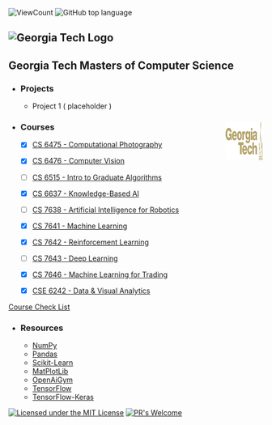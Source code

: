 ![ViewCount](https://views.whatilearened.today/views/github/Jadams29/Georgia-Tech.svg?cache=remove)
![GitHub top language](https://img.shields.io/github/languages/top/Jadams29/Georgia-Tech?style=flat)

![Georgia Tech Logo](./gt-logo.png)
------

## Georgia Tech Masters of Computer Science

- ### Projects

  - Project 1 ( placeholder )

- ### Courses <img align="right" width="75" height="75" src="https://raw.githubusercontent.com/Jadams29/Georgia-Tech/master/gt-logo.png">

  - [x] [CS 6475 - Computational Photography](https://github.com/Jadams29/Georgia-Tech/tree/master/CS%206475%20-%20Computational%20Photography)
  - [x] [CS 6476 - Computer Vision](https://github.com/Jadams29/Georgia-Tech/tree/master/CS%206476%20-%20Computer%20Vision)
  - [ ] [CS 6515 - Intro to Graduate Algorithms](https://github.com/Jadams29/Georgia-Tech/tree/master/CS%206515%20-%20Intro%20to%20Graduate%20Algorithms)
  - [x] [CS 6637 - Knowledge-Based AI](https://github.com/Jadams29/Georgia-Tech/tree/master/CS%207637%20-%20Knowledge-Based%20AI)
  - [ ] [CS 7638 - Artificial Intelligence for Robotics](https://github.com/Jadams29/Georgia-Tech/tree/master/CS%207638%20-%20Artificial%20Intelligence%20for%20Robotics)
  - [x] [CS 7641 - Machine Learning](https://github.com/Jadams29/Georgia-Tech/tree/master/CS%207641%20-%20Machine%20Learning)
  - [x] [CS 7642 - Reinforcement Learning](https://github.com/Jadams29/Georgia-Tech/tree/master/CS%207642%20-%20Reinforcement%20Learning)
  - [ ] [CS 7643 - Deep Learning](https://github.com/Jadams29/Georgia-Tech/tree/master/CS%207643%20-%20Deep%20Learning)
  - [x] [CS 7646 - Machine Learning for Trading](https://github.com/Jadams29/Georgia-Tech/tree/master/CS%207646%20-%20Machine%20Learning%20for%20Trading)
  - [x] [CSE 6242 - Data & Visual Analytics](https://github.com/Jadams29/Georgia-Tech/tree/master/CSE%206242%20-%20Data%20%26%20Visual%20Analytics)




[Course Check List](./CourseCheckList.md)

- ### Resources

  - [NumPy](https://numpy.org/doc/stable/reference/index.html)
  - [Pandas](https://pandas.pydata.org/docs/reference/index.html#api)
  - [Scikit-Learn](https://scikit-learn.org/stable/modules/classes.html)
  - [MatPlotLib](https://matplotlib.org/stable/api/index.html)
  - [OpenAiGym](https://gym.openai.com/)
  - [TensorFlow](https://www.tensorflow.org/api_docs/python/tf)
  - [TensorFlow-Keras](https://www.tensorflow.org/api_docs/python/tf/keras)

  

[![Licensed under the MIT License](https://img.shields.io/badge/License-MIT-blue.svg)](https://github.com/Microsoft/BosqueLanguage/blob/master/LICENSE.txt)
[![PR's Welcome](https://img.shields.io/badge/PRs%20-welcome-brightgreen.svg)](#contribute)

